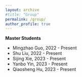```yaml
---
layout: archive
#title: "Group"
permalink: /group/
author_profile: true
---
```


__Master Students__
* Mingzhao Guo, 2022 - Present
* Shu Liu, 2022 - Present
* Sijing Xie, 2023 - Present
* Yanbo Yin, 2023 - Present
* Qiaosheng Hu, 2023 - Present
